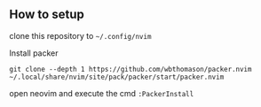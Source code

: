 
## How to setup

clone this repository to `~/.config/nvim`

Install packer

`git clone --depth 1 https://github.com/wbthomason/packer.nvim ~/.local/share/nvim/site/pack/packer/start/packer.nvim `

open neovim and execute the cmd `:PackerInstall`





